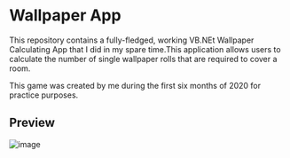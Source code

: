 # Wallpaper App

This repository contains a fully-fledged, working VB.NEt Wallpaper Calculating App that I did in my spare time.This application allows users to calculate the number of single wallpaper rolls that are required to cover a room.

This game was created by me during the first six months of 2020 for practice purposes.

## Preview
![image](https://user-images.githubusercontent.com/87696858/129044544-b25ab7d8-9a3d-4619-8118-f3edd0b2a823.png)
